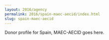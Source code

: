 ```yaml
---
layout: 2016/agency
permalink: 2016/spain-maec-aecid/index.html
slug: spain-maec-aecid
---
```


Donor profile for Spain, MAEC-AECID goes here.
